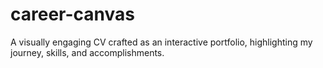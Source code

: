 # career-canvas
A visually engaging CV crafted as an interactive portfolio, highlighting my journey, skills, and accomplishments.
